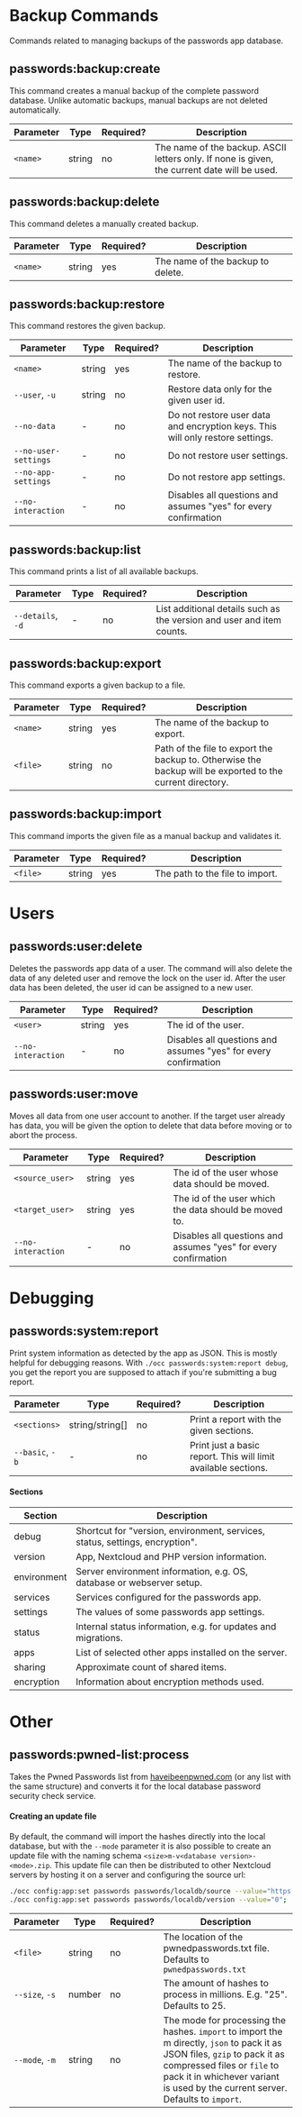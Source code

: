 # Backup Commands
Commands related to managing backups of the passwords app database.

## passwords:backup:create
This command creates a manual backup of the complete password database.
Unlike automatic backups, manual backups are not deleted automatically.

| Parameter | Type   | Required? | Description                                                                                  |
|-----------|--------|-----------|----------------------------------------------------------------------------------------------|
| `<name>`  | string | no        | The name of the backup. ASCII letters only. If none is given, the current date will be used. |


## passwords:backup:delete
This command deletes a manually created backup.

| Parameter | Type   | Required? | Description                       |
|-----------|--------|-----------|-----------------------------------|
| `<name>`  | string | yes       | The name of the backup to delete. |


## passwords:backup:restore
This command restores the given backup.

| Parameter             | Type   | Required? | Description                                                                    |
|-----------------------|--------|-----------|--------------------------------------------------------------------------------|
| `<name>`              | string | yes       | The name of the backup to restore.                                             |
| `--user`, `-u`        | string | no        | Restore data only for the given user id.                                       |
| `--no-data`           | -      | no        | Do not restore user data and encryption keys. This will only restore settings. |
| `--no-user-settings`  | -      | no        | Do not restore user settings.                                                  |
| `--no-app-settings`   | -      | no        | Do not restore app settings.                                                   |
| `--no-interaction`    | -      | no        | Disables all questions and assumes "yes" for every confirmation                |

## passwords:backup:list
This command prints a list of all available backups.

| Parameter         | Type | Required? | Description                                                           |
|-------------------|------|-----------|-----------------------------------------------------------------------|
| `--details`, `-d` | -    | no        | List additional details such as the version and user and item counts. |

## passwords:backup:export
This command exports a given backup to a file.

| Parameter             | Type   | Required? | Description                                                                                               |
|-----------------------|--------|-----------|-----------------------------------------------------------------------------------------------------------|
| `<name>`              | string | yes       | The name of the backup to export.                                                                         |
| `<file>`              | string | no        | Path of the file to export the backup to. Otherwise the backup will be exported to the current directory. |

## passwords:backup:import
This command imports the given file as a manual backup and validates it.

| Parameter             | Type   | Required? | Description                     |
|-----------------------|--------|-----------|---------------------------------|
| `<file>`              | string | yes       | The path to the file to import. |



# Users
## passwords:user:delete
Deletes the passwords app data of a user.
The command will also delete the data of any deleted user and remove the lock on the user id.
After the user data has been deleted, the user id can be assigned to a new user.

| Parameter          | Type   | Required? | Description                                                     |
|--------------------|--------|-----------|-----------------------------------------------------------------|
| `<user>`           | string | yes       | The id of the user.                                             |
| `--no-interaction` | -      | no        | Disables all questions and assumes "yes" for every confirmation |

## passwords:user:move
Moves all data from one user account to another.
If the target user already has data, you will be given the option to delete that data before moving or to abort the process.

| Parameter          | Type   | Required? | Description                                                     |
|--------------------|--------|-----------|-----------------------------------------------------------------|
| `<source_user>`    | string | yes       | The id of the user whose data should be moved.                  |
| `<target_user>`    | string | yes       | The id of the user which the data should be moved to.           |
| `--no-interaction` | -      | no        | Disables all questions and assumes "yes" for every confirmation |


# Debugging
## passwords:system:report
Print system information as detected by the app as JSON.
This is mostly helpful for debugging reasons.
With `./occ passwords:system:report debug`, you get the report you are supposed to attach if you're submitting a bug report.

| Parameter       | Type            | Required? | Description                                                    |
|-----------------|-----------------|-----------|----------------------------------------------------------------|
| `<sections>`    | string/string[] | no        | Print a report with the given sections.                        |
| `--basic`, `-b` | -               | no        | Print just a basic report. This will limit available sections. |

#### Sections
| Section     | Description                                                                  |
|-------------|------------------------------------------------------------------------------|
| debug       | Shortcut for "version, environment, services, status, settings, encryption". |
| version     | App, Nextcloud and PHP version information.                                  |
| environment | Server environment information, e.g. OS, database or webserver setup.        |
| services    | Services configured for the passwords app.                                   |
| settings    | The values of some passwords app settings.                                   |
| status      | Internal status information, e.g. for updates and migrations.                |
| apps        | List of selected other apps installed on the server.                         |
| sharing     | Approximate count of shared items.                                           |
| encryption  | Information about encryption methods used.                                   |


# Other
## passwords:pwned-list:process
Takes the Pwned Passwords list from [haveibeenpwned.com](https://haveibeenpwned.com/Passwords) (or any list with the same structure) and converts it for the local database password security check service.

#### Creating an update file
By default, the command will import the hashes directly into the local database, but with the `--mode` parameter it is also possible to create an update file with the naming schema `<size>m-v<database version>-<mode>.zip`.
This update file can then be distributed to other Nextcloud servers by hosting it on a server and configuring the source url:

```bash
./occ config:app:set passwords passwords/localdb/source --value="https://yourdomain/yourpath/<size>m-v:version-:format.zip";
./occ config:app:set passwords passwords/localdb/version --value="0";
```

| Parameter        | Type   | Required? | Description                                                                                                                                                                                                                                  |
|------------------|--------|-----------|----------------------------------------------------------------------------------------------------------------------------------------------------------------------------------------------------------------------------------------------|
| `<file>`         | string | no        | The location of the pwnedpasswords.txt file. Defaults to `pwnedpasswords.txt`                                                                                                                                                                |
| `--size`, `-s`   | number | no        | The amount of hashes to process in millions. E.g. "25". Defaults to 25.                                                                                                                                                                      |
| `--mode`, `-m`   | string | no        | The mode for processing the hashes. `import` to import the m directly, `json` to pack it as JSON files, `gzip` to pack it as compressed files or `file` to pack it in whichever variant is used by the current server. Defaults to `import`. |